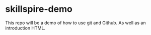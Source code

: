 # skillspire-demo
This repo will be a demo of how to use git and Github. As well as an introduction HTML.
